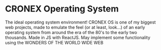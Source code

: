 # CRONEX Operating System

The ideal operating system environment! CRONEX OS is one of my biggest web projects, made to emulate the feel (or at least, look...) of an early operating system from around the era of
the 80's to the early two thousands. Made in JS with ReactJS. May implement some functionality using the WONDERS OF THE WORLD WIDE WEB

